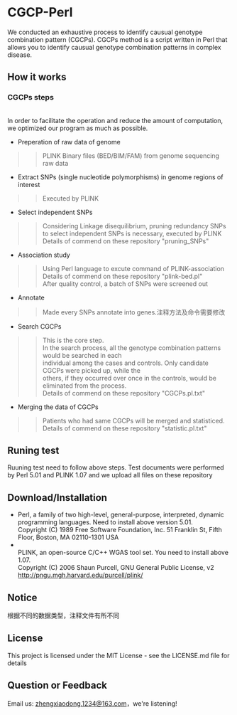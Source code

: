 # CGCP-Perl
We conducted an exhaustive process to identify causual genotype combination pattern (CGCPs).
CGCPs method is a script written in Perl that allows you to identify causual genotype combination patterns in complex disease.


## How it works
### CGCPs steps
<br> In order to facilitate the operation and reduce the amount of computation, we optimized our program as much as possible. 
* Preperation of raw data of genome
>> PLINK Binary files (BED/BIM/FAM) from genome sequencing raw data
* Extract SNPs (single nucleotide polymorphisms) in genome regions of interest
>> Executed by PLINK 
* Select independent SNPs
>> Considering Linkage disequilibrium, pruning redundancy SNPs to select independent SNPs is necessary, executed by PLINK
>> <br> Details of commend on these repository "pruning_SNPs" 
* Association study
>> Using Perl language to excute command of PLINK-association
>> <br> Details of commend on these repository "plink-bed.pl"
>> <br> After quality control, a batch of SNPs were screened out
* Annotate
>> Made every SNPs annotate into genes.注释方法及命令需要修改
* Search CGCPs
>> This is the core step. 
>> <br> In the search process, all the genotype combination patterns would be searched in each
>> <br> individual among the cases and controls. Only candidate CGCPs were picked up, while the
>> <br> others, if they occurred over once in the controls, would be eliminated from the process.
>> <br> Details of commend on these repository "CGCPs.pl.txt"
* Merging the data of CGCPs 
>> Patients who had same CGCPs will be merged and statisticed.
>> <br> Details of commend on these repository "statistic.pl.txt"

## Runing test
Ruuning test need to follow above steps. Test documents were performed by Perl 5.01 and PLINK 1.07 and we upload all files on these repository

## Download/Installation
* Perl, a family of two high-level, general-purpose, interpreted, dynamic programming languages. Need to install above version 5.01.
<br> Copyright (C) 1989 Free Software Foundation, Inc. 51 Franklin St, Fifth Floor, Boston, MA  02110-1301  USA
* <br> PLINK, an open-source C/C++ WGAS tool set. You need to install above 1.07.
<br> Copyright (C) 2006 Shaun Purcell, GNU General Public License, v2  http://pngu.mgh.harvard.edu/purcell/plink/ 

## Notice
根据不同的数据类型，注释文件有所不同

## License
This project is licensed under the MIT License - see the LICENSE.md file for details

## Question or Feedback
Email us: zhengxiaodong.1234@163.com，we're listening!
